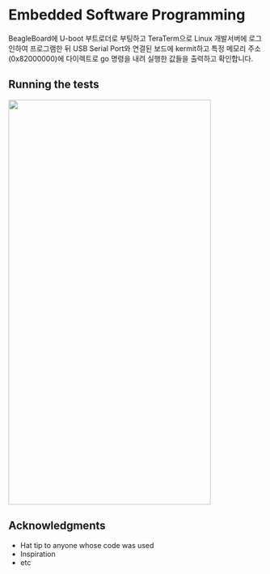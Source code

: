 # Embedded Software Programming

BeagleBoard에 U-boot 부트로더로 부팅하고 TeraTerm으로 Linux 개발서버에 로그인하여 프로그램한 뒤 USB Serial Port와 연결된 보드에 kermit하고 특정 메모리 주소(0x82000000)에 다이렉트로 go 명령을 내려 실행한 값들을 출력하고 확인합니다.


## Running the tests

<img src="https://github.com/user-attachments/assets/a9aff409-10e9-4af0-ae7f-f238f19d5bd0"  width="400" height="800"/>






## Acknowledgments

* Hat tip to anyone whose code was used
* Inspiration
* etc

